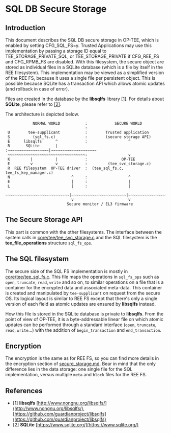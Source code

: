 # SQL DB Secure Storage

## Introduction

This document describes the SQL DB secure storage in OP-TEE, which is enabled
by setting CFG_SQL_FS=y. Trusted Applications may use this implementation by
passing a storage ID equal to TEE_STORAGE_PRIVATE_SQL, or TEE_STORAGE_PRIVATE
if CFG_REE_FS and CFG_RPMB_FS are disabled.
With this filesystem, the secure object are stored as individual files in a
SQLite database (which is a file by itself in the REE filesystem).
This implementation may be viewed as a simplified version of the REE FS, because
it uses a single file per persistent object. This is possible because SQLite has
a transaction API which allows atomic updates (and rollback in case of error).

Files are created in the database by the **libsqlfs** library [[1]](#libsqlfs).
For details about **SQLite**, please refer to [[2]](#SQLite).

The architecture is depicted below.

```
            NORMAL WORLD           :            SECURE WORLD
                                   :
 U        tee-supplicant           :        Trusted application
 S          (sql_fs.c)             :        (secure storage API)
 E      libsqlfs      ^            :                  ^
 R       SQLite       |            :~~~~~~~~~~~~~~~~~~|~~~~~~~~~~~~~~~~~~~~
 ~~~~~~~~~~~~~~~~~~~~~~~~~~~~~~~~~~:                  v
 K         |          |            :               OP-TEE
 E         v          v            :         (tee_svc_storage.c)
 R  REE filesystem  OP-TEE driver  :  (tee_sql_fs.c, tee_fs_key_manager.c)
 N                           ^     :                  ^
 E                           |     :                  |
 L                           |     :                  |
 ~~~~~~~~~~~~~~~~~~~~~~~~~~~~|~~~~~~~~~~~~~~~~~~~~~~~~|~~~~~~~~~~~~~~~~~~~~
                             v                        v
                           Secure monitor / EL3 firmware
```

## The Secure Storage API

This part is common with the other filesystems. The interface between the
system calls in [core/tee/tee_svc_storage.c](../core/tee/tee_svc_storage.c) and
the SQL filesystem is the **tee_file_operations** structure `sql_fs_ops`.

## The SQL filesystem

The secure side of the SQL FS implementation is mostly in
[core/tee/tee_sql_fs.c](../core/tee/tee_sql_fs.c). This file maps the
operations in `sql_fs_ops` such as `open`, `truncate`, `read`, `write`
and so on, to similar operations on a file that is a container for
the encrypted data and associated meta-data. This container is created and
manipulated by `tee-supplicant` on request from the secure OS. Its logical
layout is similar to REE FS except that there's only a single version of
each field as atomic updates are ensured by **libsqlfs** instead.

How this file is stored in the SQLite database is private to **libsqlfs**. From
the point of view of OP-TEE, it is a byte-addressable linear file on which
atomic updates can be performed through a standard interface (`open`,
`truncate`, `read`, `write`...) with the addition of `begin_transaction`
and `end_transaction`.

## Encryption

The encryption is the same as for REE FS, so you can find more details in the
encryption section of [secure_storage.md](secure_storage.md). Bear in mind that
the only difference lies in the data storage: one single file for the SQL
implementation, versus multiple `meta` and `block` files for the REE FS.

## References

- <a name="libsqlfs"></a>[1] **libsqlfs**
[http://www.nongnu.org/libsqlfs/](http://www.nongnu.org/libsqlfs/),
[https://github.com/guardianproject/libsqlfs](https://github.com/guardianproject/libsqlfs)
- <a name="SQLite"></a>[2] **SQLite** [https://www.sqlite.org/](https://www.sqlite.org/)
